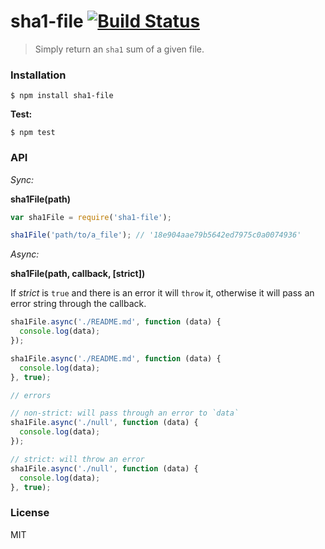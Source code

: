 # sha1-file [![Build Status](https://travis-ci.org/roryrjb/sha1-file.svg?branch=master)](https://travis-ci.org/roryrjb/sha1-file)

> Simply return an `sha1` sum of a given file.

### Installation

```
$ npm install sha1-file
```

__Test:__

```
$ npm test
```

### API

_Sync:_

__sha1File(path)__

```javascript
var sha1File = require('sha1-file');

sha1File('path/to/a_file'); // '18e904aae79b5642ed7975c0a0074936'
```

_Async:_

__sha1File(path, callback, [strict])__

If _strict_ is `true` and there is an error it will `throw` it, otherwise it will pass an error string through the callback.

```javascript
sha1File.async('./README.md', function (data) {
  console.log(data);
});

sha1File.async('./README.md', function (data) {
  console.log(data);
}, true);

// errors

// non-strict: will pass through an error to `data`
sha1File.async('./null', function (data) {
  console.log(data);
});

// strict: will throw an error
sha1File.async('./null', function (data) {
  console.log(data);
}, true);
```

### License

MIT
